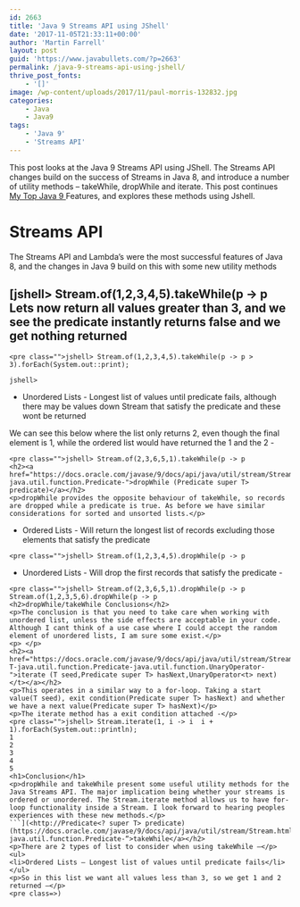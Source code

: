 ```yaml
---
id: 2663
title: 'Java 9 Streams API using JShell'
date: '2017-11-05T21:33:11+00:00'
author: 'Martin Farrell'
layout: post
guid: 'https://www.javabullets.com/?p=2663'
permalink: /java-9-streams-api-using-jshell/
thrive_post_fonts:
    - '[]'
image: /wp-content/uploads/2017/11/paul-morris-132832.jpg
categories:
    - Java
    - Java9
tags:
    - 'Java 9'
    - 'Streams API'
---
```


This post looks at the Java 9 Streams API using JShell. The Streams API changes build on the success of Streams in Java 8, and introduce a number of utility methods – takeWhile, dropWhile and iterate. This post continues [My Top Java 9 ](https://www.javabullets.com/top-java-9-features/)Features, and explores these methods using Jshell.

# Streams API

The Streams API and Lambda’s were the most successful features of Java 8, and the changes in Java 9 build on this with some new utility methods

## [jshell&gt; Stream.of(1,2,3,4,5).takeWhile(p -&gt; p Lets now return all values greater than 3, and we see the predicate instantly returns false and we get nothing returned

```
<pre class="">jshell> Stream.of(1,2,3,4,5).takeWhile(p -> p > 3).forEach(System.out::print);

jshell>
```

- Unordered Lists - Longest list of values until predicate fails, although there may be values down Stream that satisfy the predicate and these wont be returned

We can see this below where the list only returns 2, even though the final element is 1, while the ordered list would have returned the 1 and the 2 -

```
<pre class="">jshell> Stream.of(2,3,6,5,1).takeWhile(p -> p 
<h2><a href="https://docs.oracle.com/javase/9/docs/api/java/util/stream/Stream.html#dropWhile-java.util.function.Predicate-">dropWhile (Predicate super T> predicate)</a></h2>
<p>dropWhile provides the opposite behaviour of takeWhile, so records are dropped while a predicate is true. As before we have similar considerations for sorted and unsorted lists.</p>
```

- Ordered Lists - Will return the longest list of records excluding those elements that satisfy the predicate

```
<pre class="">jshell> Stream.of(1,2,3,4,5).dropWhile(p -> p 
```

- Unordered Lists - Will drop the first records that satisfy the predicate -

```
<pre class="">jshell> Stream.of(2,3,6,5,1).dropWhile(p -> p  Stream.of(1,2,3,5,6).dropWhile(p -> p 
<h2>dropWhile/takeWhile Conclusions</h2>
<p>The conclusion is that you need to take care when working with unordered list, unless the side effects are acceptable in your code. Although I cant think of a use case where I could accept the random element of unordered lists, I am sure some exist.</p>
<p> </p>
<h2><a href="https://docs.oracle.com/javase/9/docs/api/java/util/stream/Stream.html#iterate-T-java.util.function.Predicate-java.util.function.UnaryOperator-">iterate (T seed,Predicate super T> hasNext,UnaryOperator<t> next)</t></a></h2>
<p>This operates in a similar way to a for-loop. Taking a start value(T seed), exit condition(Predicate super T> hasNext) and whether we have a next value(Predicate super T> hasNext)</p>
<p>The iterate method has a exit condition attached -</p>
<pre class="">jshell> Stream.iterate(1, i -> i  i + 1).forEach(System.out::println);
1
2
3
4
5
<h1>Conclusion</h1>
<p>dropWhile and takeWhile present some useful utility methods for the Java Streams API. The major implication being whether your streams is ordered or unordered. The Stream.iterate method allows us to have for-loop functionality inside a Stream. I look forward to hearing peoples experiences with these new methods.</p>
```](<http://Predicate<? super T> predicate)(https://docs.oracle.com/javase/9/docs/api/java/util/stream/Stream.html#takeWhile-java.util.function.Predicate-“>takeWhile</a></h2>
<p>There are 2 types of list to consider when using takeWhile –</p>
<ul>
<li>Ordered Lists – Longest list of values until predicate fails</li>
</ul>
<p>So in this list we want all values less than 3, so we get 1 and 2 returned –</p>
<pre class=>)